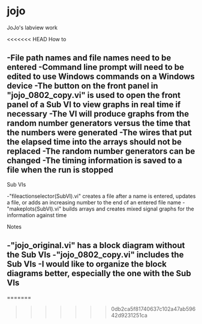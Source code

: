 # jojo
JoJo's labview work





<<<<<<< HEAD
How to

-File path names and file names need to be entered
-Command line prompt will need to be edited to use Windows commands on a Windows device
-The button on the front panel in "jojo_0802_copy.vi" is used to open the front panel of a Sub VI to view graphs in real time if necessary
-The VI will produce graphs from the random number generators versus the time that the numbers were generated
-The wires that put the elapsed time into the arrays should not be replaced
-The random number generators can be changed
-The timing information is saved to a file when the run is stopped
-


Sub VIs

-"fileactionselector(SubVI).vi" creates a file after a name is entered, updates a file, or adds an increasing number to the end of an entered file name
-"makeplots(SubVI).vi" builds arrays and creates mixed signal graphs for the information against time


Notes

-"jojo_original.vi" has a block diagram without the Sub VIs
-"jojo_0802_copy.vi" includes the Sub VIs
-I would like to organize the block diagrams better, especially the one with the Sub VIs
-
=======







>>>>>>> 0db2ca5f81740637c102a47ab59642d9231251ca
